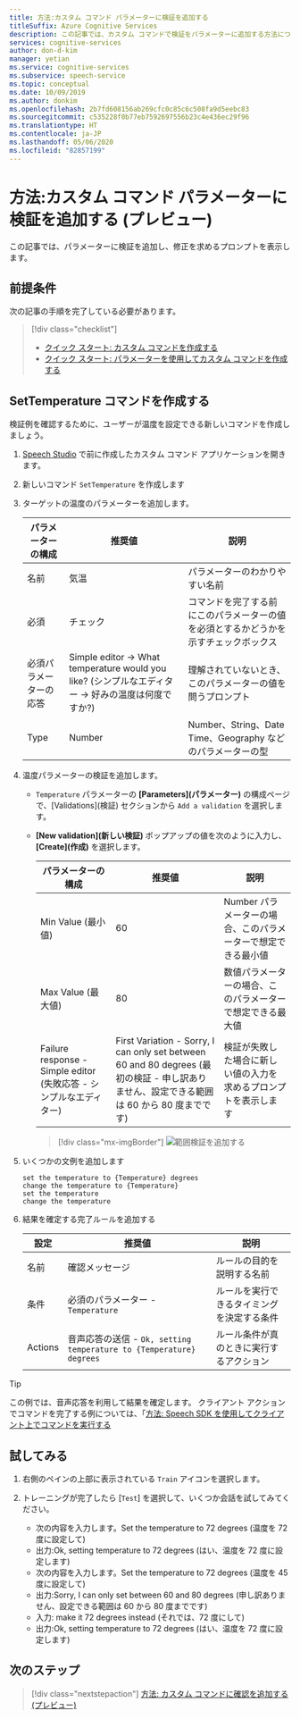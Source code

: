 ```yaml
---
title: 方法:カスタム コマンド パラメーターに検証を追加する
titleSuffix: Azure Cognitive Services
description: この記事では、カスタム コマンドで検証をパラメーターに追加する方法について説明します。
services: cognitive-services
author: don-d-kim
manager: yetian
ms.service: cognitive-services
ms.subservice: speech-service
ms.topic: conceptual
ms.date: 10/09/2019
ms.author: donkim
ms.openlocfilehash: 2b7fd608156ab269cfc0c85c6c508fa9d5eebc83
ms.sourcegitcommit: c535228f0b77eb7592697556b23c4e436ec29f96
ms.translationtype: HT
ms.contentlocale: ja-JP
ms.lasthandoff: 05/06/2020
ms.locfileid: "82857199"
---
```

# <a name="how-to-add-validations-to-custom-command-parameters-preview"></a>方法:カスタム コマンド パラメーターに検証を追加する (プレビュー)

この記事では、パラメーターに検証を追加し、修正を求めるプロンプトを表示します。

## <a name="prerequisites"></a>前提条件

次の記事の手順を完了している必要があります。

> [!div class="checklist"]
> * [クイック スタート: カスタム コマンドを作成する](./quickstart-custom-speech-commands-create-new.md)
> * [クイック スタート: パラメーターを使用してカスタム コマンドを作成する](./quickstart-custom-speech-commands-create-parameters.md)

## <a name="create-a-settemperature-command"></a>SetTemperature コマンドを作成する

検証例を確認するために、ユーザーが温度を設定できる新しいコマンドを作成しましょう。

1. [Speech Studio](https://speech.microsoft.com/) で前に作成したカスタム コマンド アプリケーションを開きます。
1. 新しいコマンド `SetTemperature` を作成します
1. ターゲットの温度のパラメーターを追加します。

   | パラメーターの構成           | 推奨値    |説明                 |                                    
   | ----------------- | ----------------------------------| -------------|
   | 名前              | 気温                       | パラメーターのわかりやすい名前                                |
   | 必須          | チェック                           | コマンドを完了する前にこのパラメーターの値を必須とするかどうかを示すチェックボックス |
   | 必須パラメーターの応答     | Simple editor -> What temperature would you like? (シンプルなエディター -> 好みの温度は何度ですか?)  | 理解されていないとき、このパラメーターの値を問うプロンプト |
   | Type              | Number                            | Number、String、Date Time、Geography などのパラメーターの型   |

1. 温度パラメーターの検証を追加します。

    - `Temperature` パラメーターの **[Parameters]\(パラメーター\)** の構成ページで、[Validations]\(検証\) セクションから `Add a validation` を選択します。
    - **[New validation]\(新しい検証\)** ポップアップの値を次のように入力し、 **[Create]\(作成\)** を選択します。

  
       | パラメーターの構成         | 推奨値                                          | 説明                                                                        |
       | ----------------- | -------------------------------------------------------- | ------------------------------------------------------------------------------------------------ |
       | Min Value (最小値)        | 60               | Number パラメーターの場合、このパラメーターで想定できる最小値 |
       | Max Value (最大値)        | 80               | 数値パラメーターの場合、このパラメーターで想定できる最大値 |
       | Failure response - Simple editor (失敗応答 - シンプルなエディター)| First Variation - Sorry, I can only set between 60 and 80 degrees (最初の検証 - 申し訳ありません、設定できる範囲は 60 から 80 度までです)      | 検証が失敗した場合に新しい値の入力を求めるプロンプトを表示します                                       |

       > [!div class="mx-imgBorder"]
       > ![範囲検証を追加する](media/custom-speech-commands/validations-add-temperature.png)

1. いくつかの文例を追加します

   ```
   set the temperature to {Temperature} degrees
   change the temperature to {Temperature}
   set the temperature
   change the temperature
   ```

1. 結果を確定する完了ルールを追加する

   | 設定    | 推奨値                                           |説明                                     |
   | ---------- | --------------------------------------------------------- |-----|
   | 名前       | 確認メッセージ                                      |ルールの目的を説明する名前 |
   | 条件 | 必須のパラメーター - `Temperature`                       |ルールを実行できるタイミングを決定する条件    |   
   | Actions    | 音声応答の送信 - `Ok, setting temperature to {Temperature} degrees` | ルール条件が真のときに実行するアクション |

> [!TIP]
> この例では、音声応答を利用して結果を確定します。 クライアント アクションでコマンドを完了する例については、「[方法: Speech SDK を使用してクライアント上でコマンドを実行する](./how-to-custom-speech-commands-fulfill-sdk.md)


## <a name="try-it-out"></a>試してみる
1. 右側のペインの上部に表示されている `Train` アイコンを選択します。

1. トレーニングが完了したら [`Test`] を選択して、いくつか会話を試してみてください。

    - 次の内容を入力します。Set the temperature to 72 degrees (温度を 72 度に設定して)
    - 出力:Ok, setting temperature to 72 degrees (はい、温度を 72 度に設定します)
    - 次の内容を入力します。Set the temperature to 72 degrees (温度を 45 度に設定して)
    - 出力:Sorry, I can only set between 60 and 80 degrees (申し訳ありません、設定できる範囲は 60 から 80 度までです)
    - 入力: make it 72 degrees instead (それでは、72 度にして)
    - 出力:Ok, setting temperature to 72 degrees (はい、温度を 72 度に設定します)

## <a name="next-steps"></a>次のステップ

> [!div class="nextstepaction"]
> [方法: カスタム コマンドに確認を追加する (プレビュー)](./how-to-custom-speech-commands-confirmations.md)
